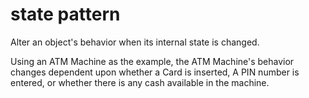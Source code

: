 # state pattern

Alter an object's behavior when its internal state is changed.

Using an ATM Machine as the example, the ATM Machine's behavior changes dependent upon whether a Card is inserted, A PIN number is entered, or whether there is any cash available in the machine.
